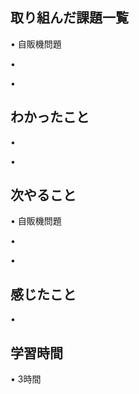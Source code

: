 ## 取り組んだ課題一覧
• 自販機問題


• 


• 


## わかったこと
• 



• 


## 次やること
• 自販機問題


• 


• 

## 感じたこと
• 


## 学習時間
• 3時間